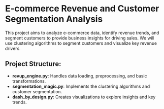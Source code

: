 # E-commerce Revenue and Customer Segmentation Analysis
This project aims to analyze e-commerce data, identify revenue trends, and segment customers to provide business insights for driving sales. We will use clustering algorithms to segment customers and visualize key revenue drivers.

## Project Structure:
- **revup_engine.py**: Handles data loading, preprocessing, and basic transformations.
- **segmentation_magic.py**: Implements the clustering algorithms and customer segmentation.
- **dash_by_design.py**: Creates visualizations to explore insights and key trends.
